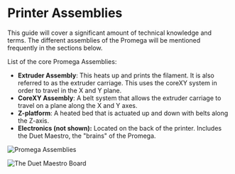 # Printer Assemblies

This guide will cover a significant amount of technical knowledge and terms. The different assemblies of the Promega will be mentioned frequently in the sections below.

List of the core Promega Assemblies:

* **Extruder Assembly**: This heats up and prints the filament. It is also referred to as the extruder carriage. This uses the coreXY system in order to travel in the X and Y plane.
* **CoreXY Assembly**: A belt system that allows the extruder carriage to travel on a plane along the X and Y axes.
* **Z-platform**: A heated bed that is actuated up and down with belts along the Z-axis.
* **Electronics \(not shown\):** Located on the back of the printer. Includes the Duet Maestro, the "brains" of the Promega.

![Promega Assemblies](../.gitbook/assets/vopgfun48dwpqitf-differentpromegaassemblies.jpg)

![The Duet Maestro Board](../.gitbook/assets/duetboard.jpeg)

